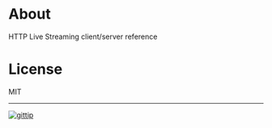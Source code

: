 About
=====

HTTP Live Streaming client/server reference

License
=======

MIT

---

[![gittip](http://img.shields.io/gittip/reklis.svg)](https://www.gittip.com/reklis/)
